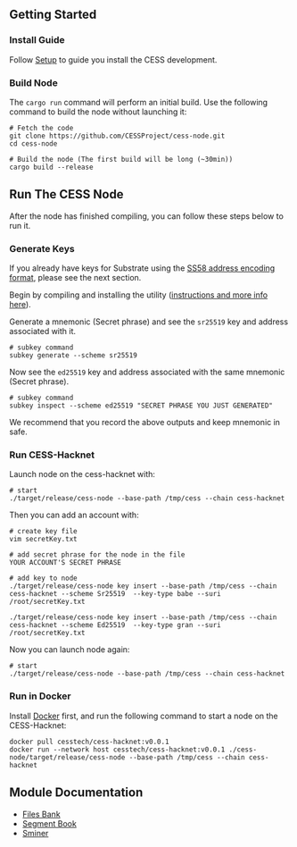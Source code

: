 ## Getting Started


### Install Guide

Follow [Setup](https://docs.substrate.io/v3/getting-started/installation/) to guide you install the CESS development.

### Build Node

The `cargo run` command will perform an initial build. Use the following command to build the node without launching it:

```
# Fetch the code
git clone https://github.com/CESSProject/cess-node.git
cd cess-node

# Build the node (The first build will be long (~30min))
cargo build --release
```

## Run The CESS Node


After the node has finished compiling, you can follow these steps below to run it. 

### Generate Keys

If you already have keys for Substrate using the [SS58 address encoding format](https://github.com/paritytech/substrate/wiki/External-Address-Format-(SS58)), please see the next section.

Begin by compiling and installing the utility ([instructions and more info here](https://substrate.dev/docs/en/knowledgebase/integrate/subkey)). 

Generate a mnemonic (Secret phrase) and see the `sr25519` key and address associated with it.

```
# subkey command
subkey generate --scheme sr25519
```

Now see the `ed25519` key and address associated with the same mnemonic (Secret phrase).

```
# subkey command
subkey inspect --scheme ed25519 "SECRET PHRASE YOU JUST GENERATED"
```

We recommend that you record the above outputs and keep mnemonic in safe.

### Run CESS-Hacknet

Launch node on the cess-hacknet with:

```
# start
./target/release/cess-node --base-path /tmp/cess --chain cess-hacknet
```

Then you can add an account with:

```
# create key file
vim secretKey.txt

# add secret phrase for the node in the file
YOUR ACCOUNT'S SECRET PHRASE
```

```
# add key to node
./target/release/cess-node key insert --base-path /tmp/cess --chain cess-hacknet --scheme Sr25519  --key-type babe --suri /root/secretKey.txt

./target/release/cess-node key insert --base-path /tmp/cess --chain cess-hacknet --scheme Ed25519  --key-type gran --suri /root/secretKey.txt
```

Now you can launch node again:

```
# start
./target/release/cess-node --base-path /tmp/cess --chain cess-hacknet
```

### Run in Docker

Install [Docker](https://docs.docker.com/get-docker/) first, and run the following command to start a node on the CESS-Hacknet:

```
docker pull cesstech/cess-hacknet:v0.0.1
docker run --network host cesstech/cess-hacknet:v0.0.1 ./cess-node/target/release/cess-node --base-path /tmp/cess --chain cess-hacknet
```

## Module Documentation


* [Files Bank](https://github.com/CESSProject/cess-node/tree/main/c-pallets/file-bank)
* [Segment Book](https://github.com/CESSProject/cess-node/tree/main/c-pallets/segment-book)
* [Sminer](https://github.com/CESSProject/cess-node/tree/main/c-pallets/sminer)
